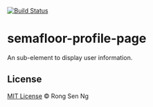 [![Build Status](https://travis-ci.org/semafloor/semafloor-profile-page.svg?branch=master)](https://travis-ci.org/semafloor/semafloor-profile-page)

# semafloor-profile-page

An sub-element to display user information.

## License
[MIT License](http://motss.mit-license.org/) © Rong Sen Ng
